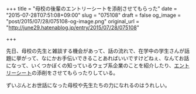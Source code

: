 +++
title = "母校の後輩のエントリーシートを添削させてもらった"
date = "2015-07-28T07:51:08+09:00"
slug = "075108"
draft = false
og_image = "post/2015/07/28/075108-og-image.png"
original_url = "http://june29.hatenablog.jp/entry/2015/07/28/075108"

+++

<p>先日、母校の先生と雑談する機会があって、話の流れで、在学中の学生さんが話題に挙がって、なにかお手伝いできることあればいいですけどねぇ、なんてお話になって、いくつかぼくの知っているウェブ系企業のことを紹介したり、<a class="keyword" href="http://d.hatena.ne.jp/keyword/%A5%A8%A5%F3%A5%C8%A5%EA%A1%BC%A5%B7%A1%BC%A5%C8">エントリーシート</a>の添削をさせてもらったりしている。</p>

<p>ずいぶんとお世話になった母校や先生たちの力になれるのはうれしい。</p>
